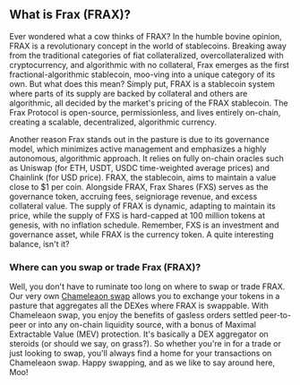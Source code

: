 <h2>What is Frax (FRAX)?</h2>
<p>Ever wondered what a cow thinks of FRAX? In the humble bovine opinion, FRAX is a revolutionary concept in the world of stablecoins. Breaking away from the traditional categories of fiat collateralized, overcollateralized with cryptocurrency, and algorithmic with no collateral, Frax emerges as the first fractional-algorithmic stablecoin, moo-ving into a unique category of its own. But what does this mean? Simply put, FRAX is a stablecoin system where parts of its supply are backed by collateral and others are algorithmic, all decided by the market's pricing of the FRAX stablecoin. The Frax Protocol is open-source, permissionless, and lives entirely on-chain, creating a scalable, decentralized, algorithmic currency.</p>

<p>Another reason Frax stands out in the pasture is due to its governance model, which minimizes active management and emphasizes a highly autonomous, algorithmic approach. It relies on fully on-chain oracles such as Uniswap (for ETH, USDT, USDC time-weighted average prices) and Chainlink (for USD price). FRAX, the stablecoin, aims to maintain a value close to $1 per coin. Alongside FRAX, Frax Shares (FXS) serves as the governance token, accruing fees, seigniorage revenue, and excess collateral value. The supply of FRAX is dynamic, adapting to maintain its price, while the supply of FXS is hard-capped at 100 million tokens at genesis, with no inflation schedule. Remember, FXS is an investment and governance asset, while FRAX is the currency token. A quite interesting balance, isn't it?</p>

<h3>Where can you swap or trade Frax (FRAX)?</h3>
<p>Well, you don't have to ruminate too long on where to swap or trade FRAX. Our very own <a href="https://swap.cow.fi/" rel="noopener" target="_blank">Chameleaon swap</a> allows you to exchange your tokens in a pasture that aggregates all the DEXes where FRAX is swappable. With Chameleaon swap, you enjoy the benefits of gasless orders settled peer-to-peer or into any on-chain liquidity source, with a bonus of Maximal Extractable Value (MEV) protection. It's basically a DEX aggregator on steroids (or should we say, on grass?). So whether you're in for a trade or just looking to swap, you'll always find a home for your transactions on Chameleaon swap. Happy swapping, and as we like to say around here, Moo!</p>
